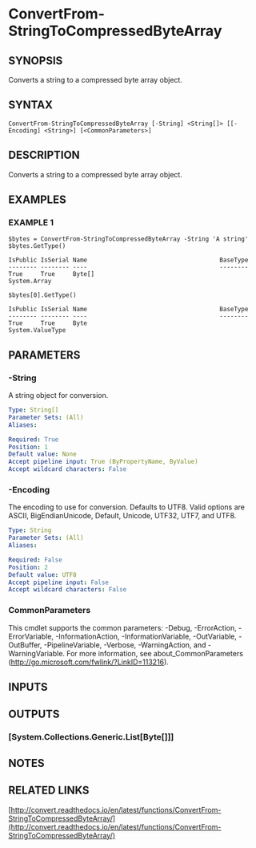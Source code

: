 # ConvertFrom-StringToCompressedByteArray

## SYNOPSIS
Converts a string to a compressed byte array object.

## SYNTAX

```
ConvertFrom-StringToCompressedByteArray [-String] <String[]> [[-Encoding] <String>] [<CommonParameters>]
```

## DESCRIPTION
Converts a string to a compressed byte array object.

## EXAMPLES

### EXAMPLE 1
```
$bytes = ConvertFrom-StringToCompressedByteArray -String 'A string'
$bytes.GetType()

IsPublic IsSerial Name                                     BaseType
-------- -------- ----                                     --------
True     True     Byte[]                                   System.Array

$bytes[0].GetType()

IsPublic IsSerial Name                                     BaseType
-------- -------- ----                                     --------
True     True     Byte                                     System.ValueType
```

## PARAMETERS

### -String
A string object for conversion.

```yaml
Type: String[]
Parameter Sets: (All)
Aliases:

Required: True
Position: 1
Default value: None
Accept pipeline input: True (ByPropertyName, ByValue)
Accept wildcard characters: False
```

### -Encoding
The encoding to use for conversion.
Defaults to UTF8.
Valid options are ASCII, BigEndianUnicode, Default, Unicode, UTF32, UTF7, and UTF8.

```yaml
Type: String
Parameter Sets: (All)
Aliases:

Required: False
Position: 2
Default value: UTF8
Accept pipeline input: False
Accept wildcard characters: False
```

### CommonParameters
This cmdlet supports the common parameters: -Debug, -ErrorAction, -ErrorVariable, -InformationAction, -InformationVariable, -OutVariable, -OutBuffer, -PipelineVariable, -Verbose, -WarningAction, and -WarningVariable.
For more information, see about_CommonParameters (http://go.microsoft.com/fwlink/?LinkID=113216).

## INPUTS

## OUTPUTS

### [System.Collections.Generic.List[Byte[]]]

## NOTES

## RELATED LINKS

[http://convert.readthedocs.io/en/latest/functions/ConvertFrom-StringToCompressedByteArray/](http://convert.readthedocs.io/en/latest/functions/ConvertFrom-StringToCompressedByteArray/)

